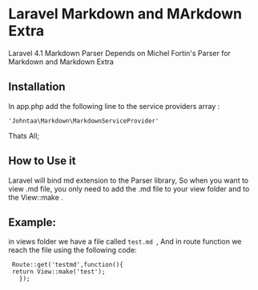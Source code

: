 # Laravel Markdown and MArkdown Extra

Laravel 4.1 Markdown Parser Depends on Michel Fortin's Parser for Markdown and Markdown Extra

   
## Installation

In app.php add the following line to the service providers array :

`'Johntaa\Markdown\MarkdownServiceProvider'`

Thats All;

## How to Use  it

Laravel will bind  md extension to the Parser library, So when you want to view .md file, you
only need to add the .md file to your view folder and to the View::make .

## Example:

in views folder we have a file called `test.md `, And in route function we reach the file 
using the following code:

	 Route::get('testmd',function(){
	 return View::make('test');
	   });